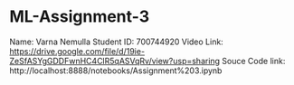 # ML-Assignment-3
Name: Varna Nemulla
Student ID: 700744920
Video Link: https://drive.google.com/file/d/19ie-ZeSfASYgGDDFwnHC4ClR5qASVqRv/view?usp=sharing
Souce Code link: http://localhost:8888/notebooks/Assignment%203.ipynb
